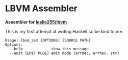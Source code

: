 # LBVM Assembler

**Assembler for [leslie255/lbvm](https://github.com/leslie255/lbvm)**

This is my first attempt at writing Haskell so be kind to me.

```
Usage: lbvm_asm [OPTIONS] [SOURCE PATH]
Options:
  --help             show this message
  --emit [EMIT MODE] emit mode (arrdec, arrhex, str)
```